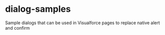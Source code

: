 # dialog-samples
Sample dialogs that can be used in Visualforce pages to replace native alert and confirm 
